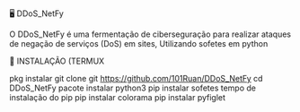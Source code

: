 🖥️ DDoS_NetFy

O DDoS_NetFy é uma fermentação de ciberseguração para realizar ataques de negação de serviços (DoS) em sites, Utilizando sofetes em python

🔽 INSTALAÇÃO (TERMUX

pkg instalar git
clone git https://github.com/101Ruan/DDoS_NetFy
cd DDoS_NetFy
pacote instalar python3
pip instalar sofetes
tempo de instalação do pip
pip instalar colorama
pip instalar pyfiglet
